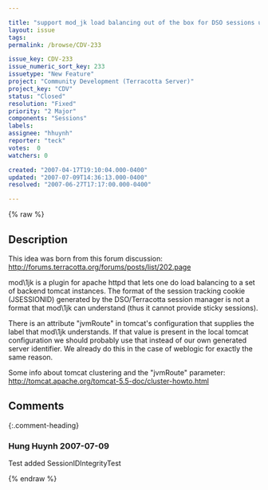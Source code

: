 ```yaml
---

title: "support mod_jk load balancing out of the box for DSO sessions under tomcat"
layout: issue
tags: 
permalink: /browse/CDV-233

issue_key: CDV-233
issue_numeric_sort_key: 233
issuetype: "New Feature"
project: "Community Development (Terracotta Server)"
project_key: "CDV"
status: "Closed"
resolution: "Fixed"
priority: "2 Major"
components: "Sessions"
labels: 
assignee: "hhuynh"
reporter: "teck"
votes:  0
watchers: 0

created: "2007-04-17T19:10:04.000-0400"
updated: "2007-07-09T14:36:13.000-0400"
resolved: "2007-06-27T17:17:00.000-0400"

---
```




{% raw %}



## Description

<div markdown="1" class="description">

This idea was born from this forum discussion:
http://forums.terracotta.org/forums/posts/list/202.page

mod\1jk is a plugin for apache httpd that lets one do load balancing to a set of backend tomcat instances.  The format of the session tracking cookie (JSESSIONID) generated by the DSO/Terracotta session manager is not a format that mod\1jk can understand (thus it cannot provide sticky sessions).  

There is an attribute "jvmRoute" in tomcat's configuration that supplies the label that mod\1jk understands. If that value is present in the local tomcat configuration we should probably use that instead of our own generated server identifier. We already do this in the case of weblogic for exactly the same reason. 

Some info about tomcat clustering and the "jvmRoute" parameter:
http://tomcat.apache.org/tomcat-5.5-doc/cluster-howto.html

</div>

## Comments


{:.comment-heading}
### **Hung Huynh** <span class="date">2007-07-09</span>

<div markdown="1" class="comment">

Test added SessionIDIntegrityTest

</div>



{% endraw %}
